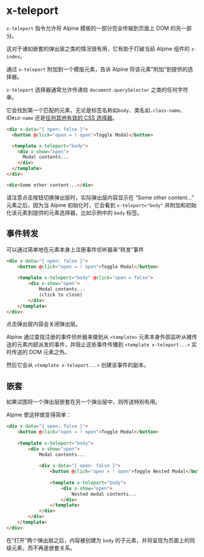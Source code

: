 # x-teleport

`x-teleport` 指令允许将 Alpine 模板的一部分完全传输到页面上 DOM 的另一部分。

这对于诸如嵌套的弹出层之类的情况很有用，它有助于打破当前 Alpine 组件的 `z-index`。

通过 `x-teleport` 附加到一个模版元素，告诉 Alpine 将该元素"附加"到提供的选择器。

`x-teleport` 选择器通常允许传递给 `document.querySelector` 之类的任何字符串。

它会找到第一个匹配的元素，无论是标签名称如`body`、类名如`.class-name`、ID`#id-name` 还是[任何其他有效的 CSS 选择器](https://developer.mozilla.org/zh-CN/docs/Web/API/Document/querySelector)。


```html
<div x-data="{ open: false }">
  <button @click="open = ! open">Toggle Modal</button>

  <template x-teleport="body">
    <div x-show="open">
      Modal contents...
    </div>
  </template>
</div>

<div>Some other content...</div>
```

请注意点击按钮切换弹出层时，实际弹出层内容显示在 “Some other content...” 元素之后，因为当 Alpine 初始化时，它会看到 `x-teleport="body"` 并附加和初始化该元素到提供的元素选择器，比如示例中的 `body` 标签。

## 事件转发

可以通过简单地在元素本身上注册事件侦听器来“转发”事件

```html
<div x-data="{ open: false }">
    <button @click="open = ! open">Toggle Modal</button>
 
    <template x-teleport="body" @click="open = false">
        <div x-show="open">
            Modal contents...
            (click to close)
        </div>
    </template>
</div>
```

点击弹出层内容会关闭弹出层。

Alpine 通过查找注册的事件侦听器来做到从 `<template>` 元素本身外部监听从被传送的元素内部派发的事件，并阻止这些事件传播到 `<template x-teleport...>` 实时传送的 DOM 元素之外。

然后它会从 `<template x-teleport...>` 创建该事件的副本。

## 嵌套

如果试图将一个弹出层嵌套在另一个弹出层中，则传送特别有用。

Alpine 使这样做变得简单：

```html
<div x-data="{ open: false }">
    <button @click="open = ! open">Toggle Modal</button>
 
    <template x-teleport="body">
        <div x-show="open">
            Modal contents...
 
            <div x-data="{ open: false }">
                <button @click="open = ! open">Toggle Nested Modal</button>
 
                <template x-teleport="body">
                    <div x-show="open">
                        Nested modal contents...
                    </div>
                </template>
            </div>
        </div>
    </template>
</div>
```

在“打开”两个弹出层之后，内容被创建为 `body` 的子元素，并将呈现为页面上的同级元素，而不再是嵌套关系。
